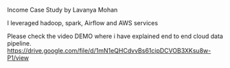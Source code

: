 Income Case Study by Lavanya Mohan

I leveraged hadoop, spark, Airflow and AWS services

Please check the video DEMO where i have explained end to end cloud data pipeline.
https://drive.google.com/file/d/1mN1eQHCdvvBs61cipDCVOB3XKsu8w-P1/view

